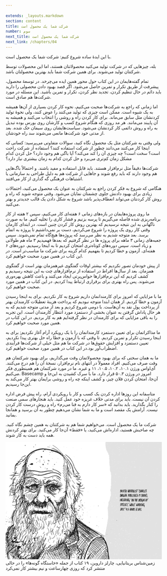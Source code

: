 ```yaml
---

extends: _layouts.markdown
section: content
title: شرکت شما یک محصول است
number: سوم
next_title: شرکت شما یک محصول است
next_link: /chapters/04
---
```


با این ایدهٔ ساده شروع کنیم: شرکت شما یک محصول است.

بله، چیزهایی که در شرکت تولید می‌کنید محصولاتتان هستند، اما این محصولات توسط شرکتتان تولید می‌شوند. برای همین شرکت شما باید بهترین محصولتان باشد.

تمام گفته‌هایمان در این کتاب حول محور همین ایده می‌چرخد. در توسعهٔ محصول، پیشرفت از طریق تکرار و تمرین حاصل می‌شود. اگر قصد بهبود دادن محصولی را دارید باید دائم در حال تنظیم کردن، تجدید نظر کردن، تکرار و تمرین باشید. این مسئله در مورد شرکت‌ها هم صادق است.

اما زمانی که راجع به شرکت‌ها صحبت می‌کنیم، نحوه کار کردن بسیاری از آن‌ها همیشه به یک شیوه است. ممکن است چیزی که تولید می‌کنند را عوض کنند، ولی نحوهٔ تولید کردنشان مثل سابق می‌ماند. برای کار کردن راه و روشی را انتخاب می‌کنند و همیشه به آن پایبند می‌مانند. هر مد روزی که هنگام شروع کسب و کارشان روی بورس بوده تبدیل به راه و روش دائمی کار کردنشان می‌شود. سیاست‌هایشان روی سیمان حک شده. بعد از مدتی خود شرکت‌ها مانعی می‌شوند سد راه خودشان.

ولی وقتی به شرکتتان مثل یک محصول نگاه کنید، سوالات متفاوتی می‌پرسید: کسانی که اینجا کار می‌کنند می‌دانند چطور از شرکت استفاده کنند؟ استفاده از شرکت راحت است؟ سخت است؟ چه چیزی آن را کند می‌کند؟ آیا باگی هم وجود دارد؟ حل کردن کدام مشکل زمان کم‌تری می‌برد و حل کردن کدام به زمان بیشتری نیاز دارد؟

شرکت‌ها دقیقاً مثل نرم‌افزار هستند. باید قابل استفاده و مفید باشند. و احتمالاً باگ‌هایی هم وجود دارند که باید رفع شوند و جاهایی از شرکت هم به دلیل طراحی بد سازمانی یا اشتباهات فرهنگی گه گداری از کار می‌افتند.

هنگامی که شروع به فکر کردن راجع به شرکتتان به عنوان یک محصول می‌کنید، احتمالات زیادی برای بهبود دادنش جلوی چشمتان نمایان می‌شود. وقتی متوجه شوید که راه و روش کار کردنتان می‌تواند انعطاف‌پذیر باشد شروع به شکل دادن یک قالب جدیدتر و بهتر می‌کنید.

ما روی پروژه‌هایمان در بازه‌های زمانی ۶ هفته‌ای کار می‌کنیم، سپس ۲ هفته از کار برنامه‌ریزی شده فاصله می‌گیریم تا پرسه بزنیم و فشار کاری را تخلیه کنیم. ما به صورت ناگهانی به این نتیجه نرسیدیم که بهترین روش کار کردن چنین است. در ابتدای کارمان وقتی کار روی یک پروژه را شروع می‌کردیم، دست بر نمی‌داشتیم تا پروژه به اتمام برسد. بعد متوجه شدیم به نظر می‌رسد که پروژه‌ها هیچ‌گاه تمام نمی‌شوند. سپس جعبه‌های زمانی ۳ ماهه برای پروژه ها در نظر گرفتیم که بعدها فهمیدیم ۳ ماه هم طولانی و زیاد است. سپس دوره‌های کوتاه‌تری امتحان کردیم تا به اینجا رسیدیم. دوره‌های ۶ هفته‌ای. آزمون و خطا کردیم تا بفهمیم کدام گزینه برای شرکت ما مناسب‌تر است. در این کتاب در همین مورد صحبت خواهیم کرد.

از پیش خودمان تصور نکردیم که بیشتر اوقات گفتگوی غیرهمزمان بهتر است از گفتگوی همزمان. بعد از سال‌ها افراط در استفاده از نرم‌افزارهای چت به این نتیجه رسیدیم و کشف کردیم که این نرم‌افزارها حواس‌پرتی ایجاد می‌کنند و باعث کاهش بهره‌وری می‌شوند. پس راه بهتری برای برقراری ارتباط پیدا کردیم. در این کتاب در همین مورد صحبت خواهیم کرد.

ما با مزایایی که امروز برای کارمندانمان داریم شروع به کار نکردیم. برای به اینجا رسیدن آزمون و خطا کردیم. از همان ابتدا متوجه نبودیم که پرداخت هزینهٔ تعطیلات کارمندان بهتر از پرداخت پول نقد به آن‌هاست. با دومی شروع کردیم و بعد از مدتی متوجه شدیم که به هر حال پاداش گرفتن به عنوان بخشی از دستمزد مورد انتظار کارمندان است. این تجربه را به باقی مزایایی که برای کارمندان در نظر گرفته‌ایم هم به کار بردیم. در این کتاب در همین مورد صحبت خواهیم کرد.

ما مذاکراتمان برای تعیین دستمزد کارمندانمان را با یک رویکرد آرام آغاز نکردیم; برای به اینجا رسیدن تکرار و تمرین کردیم. تا وقتی که با آزمون و خطا راه حل بهتری پیدا نکردیم، تعیین دستمزد و افزایش حقوق‌ها در شرکت ما هم مثل خیلی از شرکت‌ها فرآیندی اضطراب‌آور بود.در این کتاب در همین مورد صحبت خواهیم کرد.

ما به همان سختی که برای بهبود محصولاتمان وقت می‌گذاریم، برای بهبود شرکتمان هم وقت صرف می‌کنیم. افراد معمولاً در انتهای نام نرم‌افزار، نسخهٔ آن را هم درج می‌کنند. آی‌اواس ورژن ۱۰.۱، ۱۰.۲، ۱۰.۵، ۱۱ و غیره. ما در مورد شرکتمان هم همینطوری فکر می‌کنیم. Basecamp امروز در ورژن ۵۰.۳ قرار دارد. ما با سرک کشیدن به این‌جا و آن‌جا، امتحان کردن فلان چیز، و کشف اینکه چه راه و روشی برایمان بهتر کار می‌کند به این‌جا رسیدیم.

متاسفانه این روزها اداره کردن یک کسب و کار با رویکردی آرام، راه پیش فرض اداره کردن آن نیست. باید برای مدتی خلاف غریزه خود عمل کنید. باید هنجارهای سمی صنعت را کنار بگذارید. باید بدانید که «سر کار دارم به فنا می‌رم» راه و روش درست کار کردن نیست. آرامش یک مقصد است و ما به شما نشان می‌دهیم چطور به آن برسید و همانجا بمانید.

شرکت ما یک محصول است. می‌خواهیم شما هم به شرکتتان به همین چشم نگاه کنید. چه صاحبش هستید، اداره‌اش می‌کنید، یا «فقط» آن‌جا کار می‌کنید. برای بهتر کردنش همه باید دست به کار شوند.

<img src="/assets/images/chapters/3.jpg"
     alt="زمین‌شناس بریتانیایی، چارلز داروین، ۱۹ کتاب از جمله «خاستگاه گونه‌ها» را در حالی منتشر کرد که روزی چهارساعت و نیم بیشتر کار نمی‌کرد"
      />
زمین‌شناس بریتانیایی، چارلز داروین، ۱۹ کتاب از جمله «خاستگاه گونه‌ها» را در حالی منتشر کرد که روزی چهارساعت و نیم بیشتر کار نمی‌کرد